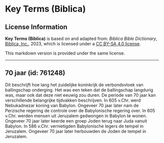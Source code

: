 # Key Terms (Biblica)

## License Information

**Key Terms (Biblica)** is based on and adapted from: _Biblica Bible Dictionary_, [Biblica, Inc.](https://www.biblica.com/), 2023, which is licensed under a [CC BY-SA 4.0 license](https://creativecommons.org/licenses/by-sa/4.0/legalcode.en).

This markdown version is provided under the same license.



--------------------------------

## 70 jaar (id: 761248)

Dit beschrijft hoe lang het zuidelijke koninkrijk de verbondsvloek van ballingschap onderging. Het was een teken dat de ballingschap langdurig was, maar ook dat deze niet eeuwig zou duren. De periode van 70 jaar kan verschillende belangrijke tijdvakken beschrijven. In 605 v.Chr. werd Nebukadnezar koning van Babylon. Ongeveer 70 jaar later nam de Perzische regering de controle over de Babylonische regering over. In 605 v.Chr. werden mensen uit Jeruzalem gedwongen in Babylon te wonen. Ongeveer 70 jaar later keerde een groep Joden terug naar Juda vanuit Babylon. In 586 v.Chr. vernietigden Babylonische legers de tempel in Jeruzalem. Ongeveer 70 jaar later herbouwden de Joden de tempel in Jeruzalem.


